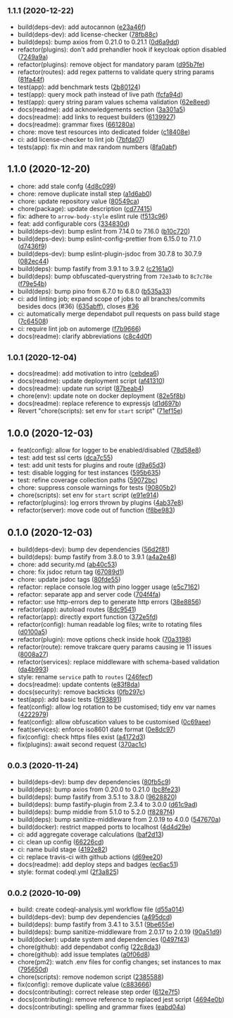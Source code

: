 ## <small>1.1.1 (2020-12-22)</small>

-   build(deps-dev): add autocannon ([e23a46f](https://github.com/Fdawgs/fastify-sider-obs/commit/e23a46f))
-   build(deps-dev): add license-checker ([78fb88c](https://github.com/Fdawgs/fastify-sider-obs/commit/78fb88c))
-   build(deps): bump axios from 0.21.0 to 0.21.1 ([0d6a9dd](https://github.com/Fdawgs/fastify-sider-obs/commit/0d6a9dd))
-   refactor(plugins): don't add prehandler hook if keycloak option disabled ([7249a9a](https://github.com/Fdawgs/fastify-sider-obs/commit/7249a9a))
-   refactor(plugins): remove object for mandatory param ([d95b7fe](https://github.com/Fdawgs/fastify-sider-obs/commit/d95b7fe))
-   refactor(routes): add regex patterns to validate query string params ([81fa44f](https://github.com/Fdawgs/fastify-sider-obs/commit/81fa44f))
-   test(app): add benchmark tests ([2b80124](https://github.com/Fdawgs/fastify-sider-obs/commit/2b80124))
-   test(app): query mock path instead of live path ([fcfa94d](https://github.com/Fdawgs/fastify-sider-obs/commit/fcfa94d))
-   test(app): query string param values schema validation ([62e8eed](https://github.com/Fdawgs/fastify-sider-obs/commit/62e8eed))
-   docs(readme): add acknowledgements section ([3a301a5](https://github.com/Fdawgs/fastify-sider-obs/commit/3a301a5))
-   docs(readme): add links to request builders ([6139927](https://github.com/Fdawgs/fastify-sider-obs/commit/6139927))
-   docs(readme): grammar fixes ([661280a](https://github.com/Fdawgs/fastify-sider-obs/commit/661280a))
-   chore: move test resources into dedicated folder ([c18408e](https://github.com/Fdawgs/fastify-sider-obs/commit/c18408e))
-   ci: add license-checker to lint job ([7bfda07](https://github.com/Fdawgs/fastify-sider-obs/commit/7bfda07))
-   tests(app): fix min and max random numbers ([8fa0abf](https://github.com/Fdawgs/fastify-sider-obs/commit/8fa0abf))

## 1.1.0 (2020-12-20)

-   chore: add stale confg ([4d8c099](https://github.com/Fdawgs/fastify-sider-obs/commit/4d8c099))
-   chore: remove duplicate install step ([a1d6ab0](https://github.com/Fdawgs/fastify-sider-obs/commit/a1d6ab0))
-   chore: update repository value ([80549ca](https://github.com/Fdawgs/fastify-sider-obs/commit/80549ca))
-   chore(package): update description ([cd77415](https://github.com/Fdawgs/fastify-sider-obs/commit/cd77415))
-   fix: adhere to `arrow-body-style` eslint rule ([f513c96](https://github.com/Fdawgs/fastify-sider-obs/commit/f513c96))
-   feat: add configurable cors ([334830d](https://github.com/Fdawgs/fastify-sider-obs/commit/334830d))
-   build(deps-dev): bump eslint from 7.14.0 to 7.16.0 ([b10c720](https://github.com/Fdawgs/fastify-sider-obs/commit/b10c720))
-   build(deps-dev): bump eslint-config-prettier from 6.15.0 to 7.1.0 ([d7436f9](https://github.com/Fdawgs/fastify-sider-obs/commit/d7436f9))
-   build(deps-dev): bump eslint-plugin-jsdoc from 30.7.8 to 30.7.9 ([082ec44](https://github.com/Fdawgs/fastify-sider-obs/commit/082ec44))
-   build(deps): bump fastify from 3.9.1 to 3.9.2 ([c2161a0](https://github.com/Fdawgs/fastify-sider-obs/commit/c2161a0))
-   build(deps): bump obfuscated-querystring from `72e3a4b` to `8c7c78e` ([f79e54b](https://github.com/Fdawgs/fastify-sider-obs/commit/f79e54b))
-   build(deps): bump pino from 6.7.0 to 6.8.0 ([b535a33](https://github.com/Fdawgs/fastify-sider-obs/commit/b535a33))
-   ci: add linting job; expand scope of jobs to all branches/commits besides docs (#36) ([635abff](https://github.com/Fdawgs/fastify-sider-obs/commit/635abff)), closes [#36](https://github.com/Fdawgs/fastify-sider-obs/issues/36)
-   ci: automatically merge dependabot pull requests on pass build stage ([7c64508](https://github.com/Fdawgs/fastify-sider-obs/commit/7c64508))
-   ci: require lint job on automerge ([f7b9666](https://github.com/Fdawgs/fastify-sider-obs/commit/f7b9666))
-   docs(readme): clarify abbreviations ([c8c4d0f](https://github.com/Fdawgs/fastify-sider-obs/commit/c8c4d0f))

## <small>1.0.1 (2020-12-04)</small>

-   docs(readme): add motivation to intro ([cebdea6](https://github.com/Fdawgs/fastify-sider-obs/commit/cebdea6))
-   docs(readme): update deployment script ([af41310](https://github.com/Fdawgs/fastify-sider-obs/commit/af41310))
-   docs(readme): update run script ([87beab4](https://github.com/Fdawgs/fastify-sider-obs/commit/87beab4))
-   chore(env): update note on docker deployment ([82e5f8b](https://github.com/Fdawgs/fastify-sider-obs/commit/82e5f8b))
-   docs(readme): replace reference to expressjs ([d1d697b](https://github.com/Fdawgs/fastify-sider-obs/commit/d1d697b))
-   Revert "chore(scripts): set env for `start` script" ([71ef15e](https://github.com/Fdawgs/fastify-sider-obs/commit/71ef15e))

## 1.0.0 (2020-12-03)

-   feat(config): allow for logger to be enabled/disabled ([78d58e8](https://github.com/Fdawgs/fastify-sider-obs/commit/78d58e8))
-   test: add test ssl certs ([dca7c55](https://github.com/Fdawgs/fastify-sider-obs/commit/dca7c55))
-   test: add unit tests for plugins and route ([d9a65d3](https://github.com/Fdawgs/fastify-sider-obs/commit/d9a65d3))
-   test: disable logging for test instances ([595b635](https://github.com/Fdawgs/fastify-sider-obs/commit/595b635))
-   test: refine coverage collection paths ([59072bc](https://github.com/Fdawgs/fastify-sider-obs/commit/59072bc))
-   chore: suppress console warnings for tests ([90805b2](https://github.com/Fdawgs/fastify-sider-obs/commit/90805b2))
-   chore(scripts): set env for `start` script ([e91e914](https://github.com/Fdawgs/fastify-sider-obs/commit/e91e914))
-   refactor(plugins): log errors thrown by plugins ([4ab37e8](https://github.com/Fdawgs/fastify-sider-obs/commit/4ab37e8))
-   refactor(server): move code out of function ([f8be983](https://github.com/Fdawgs/fastify-sider-obs/commit/f8be983))

## 0.1.0 (2020-12-03)

-   build(deps-dev): bump dev dependencies ([56d2f81](https://github.com/Fdawgs/fastify-sider-obs/commit/56d2f81))
-   build(deps): bump fastify from 3.8.0 to 3.9.1 ([a4a2e48](https://github.com/Fdawgs/fastify-sider-obs/commit/a4a2e48))
-   chore: add security.md ([ab40c53](https://github.com/Fdawgs/fastify-sider-obs/commit/ab40c53))
-   chore: fix jsdoc return tag ([67089d1](https://github.com/Fdawgs/fastify-sider-obs/commit/67089d1))
-   chore: update jsdoc tags ([80fde55](https://github.com/Fdawgs/fastify-sider-obs/commit/80fde55))
-   refactor: replace console.log with pino logger usage ([e5c7162](https://github.com/Fdawgs/fastify-sider-obs/commit/e5c7162))
-   refactor: separate app and server code ([704f4fa](https://github.com/Fdawgs/fastify-sider-obs/commit/704f4fa))
-   refactor: use http-errors dep to generate http errors ([38e8856](https://github.com/Fdawgs/fastify-sider-obs/commit/38e8856))
-   refactor(app): autoload routes ([8dc9541](https://github.com/Fdawgs/fastify-sider-obs/commit/8dc9541))
-   refactor(app): directly export function ([372e5fd](https://github.com/Fdawgs/fastify-sider-obs/commit/372e5fd))
-   refactor(config): human readable log files; write to rotating files ([d0100a5](https://github.com/Fdawgs/fastify-sider-obs/commit/d0100a5))
-   refactor(plugin): move options check inside hook ([70a3198](https://github.com/Fdawgs/fastify-sider-obs/commit/70a3198))
-   refactor(route): remove trakcare query params causing ie 11 issues ([8008a27](https://github.com/Fdawgs/fastify-sider-obs/commit/8008a27))
-   refactor(services): replace middleware with schema-based validation ([da4b993](https://github.com/Fdawgs/fastify-sider-obs/commit/da4b993))
-   style: rename `service` path to `routes` ([246fecf](https://github.com/Fdawgs/fastify-sider-obs/commit/246fecf))
-   docs(readme): update contents ([e83f8da](https://github.com/Fdawgs/fastify-sider-obs/commit/e83f8da))
-   docs(security): remove backticks ([0fb297c](https://github.com/Fdawgs/fastify-sider-obs/commit/0fb297c))
-   test(app): add basic tests ([5f93891](https://github.com/Fdawgs/fastify-sider-obs/commit/5f93891))
-   feat(config): allow log rotation to be customised; tidy env var names ([4222979](https://github.com/Fdawgs/fastify-sider-obs/commit/4222979))
-   feat(config): allow obfuscation values to be customised ([0c69aee](https://github.com/Fdawgs/fastify-sider-obs/commit/0c69aee))
-   feat(services): enforce iso8601 date format ([0e8dc97](https://github.com/Fdawgs/fastify-sider-obs/commit/0e8dc97))
-   fix(config): check https files exist ([a4172d3](https://github.com/Fdawgs/fastify-sider-obs/commit/a4172d3))
-   fix(plugins): await second request ([370ac1c](https://github.com/Fdawgs/fastify-sider-obs/commit/370ac1c))

## <small>0.0.3 (2020-11-24)</small>

-   build(deps-dev): bump dev dependencies ([80fb5c9](https://github.com/Fdawgs/fastify-sider-obs/commit/80fb5c9))
-   build(deps): bump axios from 0.20.0 to 0.21.0 ([bc8fe23](https://github.com/Fdawgs/fastify-sider-obs/commit/bc8fe23))
-   build(deps): bump fastify from 3.5.1 to 3.8.0 ([9628820](https://github.com/Fdawgs/fastify-sider-obs/commit/9628820))
-   build(deps): bump fastify-plugin from 2.3.4 to 3.0.0 ([d61c9ad](https://github.com/Fdawgs/fastify-sider-obs/commit/d61c9ad))
-   build(deps): bump middie from 5.1.0 to 5.2.0 ([f8287f4](https://github.com/Fdawgs/fastify-sider-obs/commit/f8287f4))
-   build(deps): bump sanitize-middleware from 2.0.19 to 4.0.0 ([547670a](https://github.com/Fdawgs/fastify-sider-obs/commit/547670a))
-   build(docker): restrict mapped ports to localhost ([4d4d29e](https://github.com/Fdawgs/fastify-sider-obs/commit/4d4d29e))
-   ci: add aggregate coverage calculations ([baf2d13](https://github.com/Fdawgs/fastify-sider-obs/commit/baf2d13))
-   ci: clean up config ([66226cd](https://github.com/Fdawgs/fastify-sider-obs/commit/66226cd))
-   ci: name build stage ([4192e82](https://github.com/Fdawgs/fastify-sider-obs/commit/4192e82))
-   ci: replace travis-ci with github actions ([d69ee20](https://github.com/Fdawgs/fastify-sider-obs/commit/d69ee20))
-   docs(readme): add deploy steps and badges ([ec6ac51](https://github.com/Fdawgs/fastify-sider-obs/commit/ec6ac51))
-   style: format codeql.yml ([2f3a825](https://github.com/Fdawgs/fastify-sider-obs/commit/2f3a825))

## <small>0.0.2 (2020-10-09)</small>

-   build: create codeql-analysis.yml workflow file ([d55a014](https://github.com/Fdawgs/fastify-sider-obs/commit/d55a014))
-   build(deps-dev): bump dev dependencies ([a495dcd](https://github.com/Fdawgs/fastify-sider-obs/commit/a495dcd))
-   build(deps): bump fastify from 3.4.1 to 3.5.1 ([9be655e](https://github.com/Fdawgs/fastify-sider-obs/commit/9be655e))
-   build(deps): bump sanitize-middleware from 2.0.17 to 2.0.19 ([90a51d9](https://github.com/Fdawgs/fastify-sider-obs/commit/90a51d9))
-   build(docker): update system and dependencies ([0497f43](https://github.com/Fdawgs/fastify-sider-obs/commit/0497f43))
-   chore(github): add dependabot config ([22c8da3](https://github.com/Fdawgs/fastify-sider-obs/commit/22c8da3))
-   chore(github): add issue templates ([a0f06d8](https://github.com/Fdawgs/fastify-sider-obs/commit/a0f06d8))
-   chore(pm2): watch .env files for config changes; set instances to max ([795650d](https://github.com/Fdawgs/fastify-sider-obs/commit/795650d))
-   chore(scripts): remove nodemon script ([2385588](https://github.com/Fdawgs/fastify-sider-obs/commit/2385588))
-   fix(config): remove duplicate value ([c883666](https://github.com/Fdawgs/fastify-sider-obs/commit/c883666))
-   docs(contributing): correct release step order ([612e7f5](https://github.com/Fdawgs/fastify-sider-obs/commit/612e7f5))
-   docs(contributing): remove reference to replaced jest script ([4694e0b](https://github.com/Fdawgs/fastify-sider-obs/commit/4694e0b))
-   docs(contributing): spelling and grammar fixes ([eabd04a](https://github.com/Fdawgs/fastify-sider-obs/commit/eabd04a))
